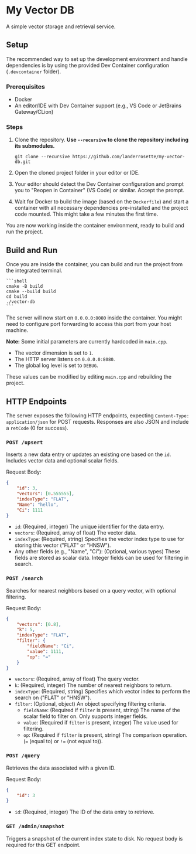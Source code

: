 # My Vector DB

A simple vector storage and retrieval service.

## Setup

The recommended way to set up the development environment and handle dependencies is by using the provided Dev Container
configuration (`.devcontainer` folder).

### Prerequisites

- Docker
- An editor/IDE with Dev Container support (e.g., VS Code or JetBrains Gateway/CLion)

### Steps

1. Clone the repository. **Use `--recursive` to clone the repository including its submodules.**

    ```shell
    git clone --recursive https://github.com/landerrosette/my-vector-db.git
    ```

2. Open the cloned project folder in your editor or IDE.
3. Your editor should detect the Dev Container configuration and prompt you to "Reopen in Container" (VS Code) or
   similar. Accept the prompt.
4. Wait for Docker to build the image (based on the `Dockerfile`) and start a container with all necessary dependencies
   pre-installed and the project code mounted. This might take a few minutes the first time.

You are now working inside the container environment, ready to build and run the project.

## Build and Run

Once you are inside the container, you can build and run the project from the integrated terminal.

    ```shell
    cmake -B build
    cmake --build build
    cd build
    ./vector-db
    ```

The server will now start on `0.0.0.0:8080` inside the container. You might need to configure port forwarding
to access this port from your host machine.

**Note:** Some initial parameters are currently hardcoded in `main.cpp`.

- The vector dimension is set to `1`.
- The HTTP server listens on `0.0.0.0:8080`.
- The global log level is set to `DEBUG`.

These values can be modified by editing `main.cpp` and rebuilding the project.

## HTTP Endpoints

The server exposes the following HTTP endpoints, expecting `Content-Type: application/json` for POST requests. Responses
are also JSON and include a `retCode` (0 for success).

### `POST /upsert`

Inserts a new data entry or updates an existing one based on the `id`. Includes vector data and optional scalar fields.

Request Body:

```json
{
    "id": 3,
    "vectors": [0.555555],
    "indexType": "FLAT",
    "Name": "hello",
    "Ci": 1111
}
```

- `id`: (Required, integer) The unique identifier for the data entry.
- `vectors`: (Required, array of float) The vector data.
- `indexType`: (Required, string) Specifies the vector index type to use for storing this vector ("FLAT" or "HNSW").
- Any other fields (e.g., "Name", "Ci"): (Optional, various types) These fields are stored as scalar data. Integer
  fields can be used for filtering in search.

### `POST /search`

Searches for nearest neighbors based on a query vector, with optional filtering.

Request Body:

```json
{
    "vectors": [0.8],
    "k": 5,   
    "indexType": "FLAT", 
    "filter": {
        "fieldName": "Ci",
        "value": 1111,              
        "op": "="                 
    }
}
```

- `vectors`: (Required, array of float) The query vector.
- `k`: (Required, integer) The number of nearest neighbors to return.
- `indexType`: (Required, string) Specifies which vector index to perform the search on ("FLAT" or "HNSW").
- `filter`: (Optional, object) An object specifying filtering criteria.
    - `fieldName`: (Required if `filter` is present, string) The name of the scalar field to filter on. Only
      supports integer fields.
    - `value`: (Required if `filter` is present, integer) The value used for filtering.
    - `op`: (Required if `filter` is present, string) The comparison operation. (`=` (equal to) or `!=` (not equal
      to)).

### `POST /query`

Retrieves the data associated with a given ID.

Request Body:

```json
{
    "id": 3
}
```

- `id`: (Required, integer) The ID of the data entry to retrieve.

### `GET /admin/snapshot`

Triggers a snapshot of the current index state to disk. No request body is required for this GET endpoint.
